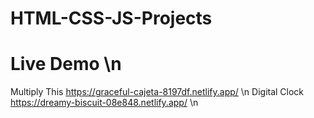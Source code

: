 # HTML-CSS-JS-Projects

# Live Demo \n
Multiply This https://graceful-cajeta-8197df.netlify.app/ \n
Digital Clock https://dreamy-biscuit-08e848.netlify.app/ \n
